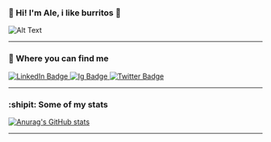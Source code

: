 ### :burrito: Hi! I'm Ale, i like burritos :burrito:


![Alt Text](https://media0.giphy.com/media/FOL5mK0tXUmXe/giphy.gif?cid=ecf05e47sj18iwfoaxxnzqv3pcoyfovtwta7ryiahu7f8xxh&rid=giphy.gif&ct=g)

***
### :incoming_envelope: Where you can find me
<div id="badges">
  <a href="https://mx.linkedin.com/in/loginalee">
    <img src="https://img.shields.io/badge/LinkedIn-blue?style=for-the-badge&logo=linkedin&logoColor=white" alt="LinkedIn Badge"/>
  </a>
  <a href="https://www.instagram.com/chechetinoco/">
    <img src="https://img.shields.io/badge/Instagram-E4405F?style=for-the-badge&logo=instagram&logoColor=white" alt="Ig Badge"/>
  </a>
  <a href="https://twitter.com/LoginALee">
    <img src="https://img.shields.io/badge/Twitter-blue?style=for-the-badge&logo=twitter&logoColor=white" alt="Twitter Badge"/>
  </a>
</div>

***

### :shipit: Some of my stats

[![Anurag's GitHub stats](https://github-readme-stats-ten-gilt.vercel.app/api?username=loginalee&theme=drakula&show_icons=true)](https://github.com/anuraghazra/github-readme-stats)

***
<!--
**LoginALee/LoginALee** is a ✨ _special_ ✨ repository because its `README.md` (this file) appears on your GitHub profile.

Here are some ideas to get you started:

- 🔭 I’m currently working on ...
- 🌱 I’m currently learning ...
- 👯 I’m looking to collaborate on ...
- 🤔 I’m looking for help with ...
- 💬 Ask me about ...
- 📫 How to reach me: ...
- 😄 Pronouns: ...
- ⚡ Fun fact: ...
-->
